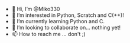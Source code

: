 - 👋 Hi, I’m @Miko330
- 👀 I’m interested in Python, Scratch and C(++)!
- 🌱 I’m currently learning Python and C.
- 💞️ I’m looking to collaborate on... nothing yet!
- 📫 How to reach me ... don't ;)

<!---
Miko330/Miko330 is a ✨ special ✨ repository because its `README.md` (this file) appears on your GitHub profile.
You can click the Preview link to take a look at your changes.
--->
